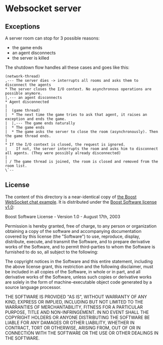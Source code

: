 # Websocket server

## Exceptions

A server room can stop for 3 possible reasons:
- the game ends
- an agent disconnects
- the server is killed

The shutdown flow handles all these cases and goes like this:
```
(network-thread)
,--- The server dies -> interrupts all rooms and asks them to disconnect the agents
* The server closes the I/O context. No asynchronous operations are possible anymore.
|,--- an agent disconnects
* Agent disconnected
|
|  (game thread)
|  * The next time the game tries to ask that agent, it raises an exception and ends the game.
|  |,--- The game ends naturally
|  * The game ends
|  * The game asks the server to close the room (asynchronously). Then the game thread ends.
|
* If the I/O context is closed, the request is ignored.
|    If not, the server interrupts the room and asks him to disconnect all agents. (They were possibly already disconnected)
|
| / The game thread is joined, the room is closed and removed from the room list.
\`--
```

## License

The content of this directory is a near-identical copy of [the Boost WebSocket chat example](https://github.com/vinniefalco/CppCon2018).
It is distributed under the [Boost Software license v1.0](https://www.boost.org/LICENSE_1_0.txt):

Boost Software License - Version 1.0 - August 17th, 2003

Permission is hereby granted, free of charge, to any person or organization
obtaining a copy of the software and accompanying documentation covered by
this license (the "Software") to use, reproduce, display, distribute,
execute, and transmit the Software, and to prepare derivative works of the
Software, and to permit third-parties to whom the Software is furnished to
do so, all subject to the following:

The copyright notices in the Software and this entire statement, including
the above license grant, this restriction and the following disclaimer,
must be included in all copies of the Software, in whole or in part, and
all derivative works of the Software, unless such copies or derivative
works are solely in the form of machine-executable object code generated by
a source language processor.

THE SOFTWARE IS PROVIDED "AS IS", WITHOUT WARRANTY OF ANY KIND, EXPRESS OR
IMPLIED, INCLUDING BUT NOT LIMITED TO THE WARRANTIES OF MERCHANTABILITY,
FITNESS FOR A PARTICULAR PURPOSE, TITLE AND NON-INFRINGEMENT. IN NO EVENT
SHALL THE COPYRIGHT HOLDERS OR ANYONE DISTRIBUTING THE SOFTWARE BE LIABLE
FOR ANY DAMAGES OR OTHER LIABILITY, WHETHER IN CONTRACT, TORT OR OTHERWISE,
ARISING FROM, OUT OF OR IN CONNECTION WITH THE SOFTWARE OR THE USE OR OTHER
DEALINGS IN THE SOFTWARE.
